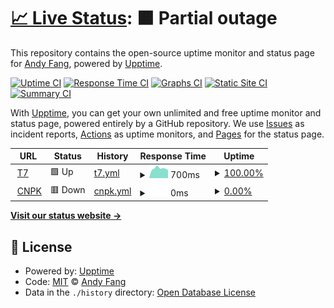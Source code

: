 # [📈 Live Status](https://ajaxsys.github.io/upptime): <!--live status--> **🟧 Partial outage**

This repository contains the open-source uptime monitor and status page for [Andy Fang](https://ajaxsys.github.io/upptime), powered by [Upptime](https://github.com/upptime/upptime).

[![Uptime CI](https://github.com/ajaxsys/upptime/workflows/Uptime%20CI/badge.svg)](https://github.com/ajaxsys/upptime/actions?query=workflow%3A%22Uptime+CI%22)
[![Response Time CI](https://github.com/ajaxsys/upptime/workflows/Response%20Time%20CI/badge.svg)](https://github.com/ajaxsys/upptime/actions?query=workflow%3A%22Response+Time+CI%22)
[![Graphs CI](https://github.com/ajaxsys/upptime/workflows/Graphs%20CI/badge.svg)](https://github.com/ajaxsys/upptime/actions?query=workflow%3A%22Graphs+CI%22)
[![Static Site CI](https://github.com/ajaxsys/upptime/workflows/Static%20Site%20CI/badge.svg)](https://github.com/ajaxsys/upptime/actions?query=workflow%3A%22Static+Site+CI%22)
[![Summary CI](https://github.com/ajaxsys/upptime/workflows/Summary%20CI/badge.svg)](https://github.com/ajaxsys/upptime/actions?query=workflow%3A%22Summary+CI%22)

With [Upptime](https://upptime.js.org), you can get your own unlimited and free uptime monitor and status page, powered entirely by a GitHub repository. We use [Issues](https://github.com/ajaxsys/upptime/issues) as incident reports, [Actions](https://github.com/ajaxsys/upptime/actions) as uptime monitors, and [Pages](https://ajaxsys.github.io/upptime) for the status page.

<!--start: status pages-->
<!-- This summary is generated by Upptime (https://github.com/upptime/upptime) -->
<!-- Do not edit this manually, your changes will be overwritten -->
<!-- prettier-ignore -->
| URL | Status | History | Response Time | Uptime |
| --- | ------ | ------- | ------------- | ------ |
| <img alt="" src="https://icons.duckduckgo.com/ip3/www.trip7.co.jp.ico" height="13"> [T7](https://www.trip7.co.jp/api/hotel_company/get/1) | 🟩 Up | [t7.yml](https://github.com/ajaxsys/upptime/commits/HEAD/history/t7.yml) | <details><summary><img alt="Response time graph" src="./graphs/t7/response-time-week.png" height="20"> 700ms</summary><br><a href="https://ajaxsys.github.io/upptime/history/t7"><img alt="Response time 865" src="https://img.shields.io/endpoint?url=https%3A%2F%2Fraw.githubusercontent.com%2Fajaxsys%2Fupptime%2FHEAD%2Fapi%2Ft7%2Fresponse-time.json"></a><br><a href="https://ajaxsys.github.io/upptime/history/t7"><img alt="24-hour response time 680" src="https://img.shields.io/endpoint?url=https%3A%2F%2Fraw.githubusercontent.com%2Fajaxsys%2Fupptime%2FHEAD%2Fapi%2Ft7%2Fresponse-time-day.json"></a><br><a href="https://ajaxsys.github.io/upptime/history/t7"><img alt="7-day response time 700" src="https://img.shields.io/endpoint?url=https%3A%2F%2Fraw.githubusercontent.com%2Fajaxsys%2Fupptime%2FHEAD%2Fapi%2Ft7%2Fresponse-time-week.json"></a><br><a href="https://ajaxsys.github.io/upptime/history/t7"><img alt="30-day response time 823" src="https://img.shields.io/endpoint?url=https%3A%2F%2Fraw.githubusercontent.com%2Fajaxsys%2Fupptime%2FHEAD%2Fapi%2Ft7%2Fresponse-time-month.json"></a><br><a href="https://ajaxsys.github.io/upptime/history/t7"><img alt="1-year response time 866" src="https://img.shields.io/endpoint?url=https%3A%2F%2Fraw.githubusercontent.com%2Fajaxsys%2Fupptime%2FHEAD%2Fapi%2Ft7%2Fresponse-time-year.json"></a></details> | <details><summary><a href="https://ajaxsys.github.io/upptime/history/t7">100.00%</a></summary><a href="https://ajaxsys.github.io/upptime/history/t7"><img alt="All-time uptime 100.00%" src="https://img.shields.io/endpoint?url=https%3A%2F%2Fraw.githubusercontent.com%2Fajaxsys%2Fupptime%2FHEAD%2Fapi%2Ft7%2Fuptime.json"></a><br><a href="https://ajaxsys.github.io/upptime/history/t7"><img alt="24-hour uptime 100.00%" src="https://img.shields.io/endpoint?url=https%3A%2F%2Fraw.githubusercontent.com%2Fajaxsys%2Fupptime%2FHEAD%2Fapi%2Ft7%2Fuptime-day.json"></a><br><a href="https://ajaxsys.github.io/upptime/history/t7"><img alt="7-day uptime 100.00%" src="https://img.shields.io/endpoint?url=https%3A%2F%2Fraw.githubusercontent.com%2Fajaxsys%2Fupptime%2FHEAD%2Fapi%2Ft7%2Fuptime-week.json"></a><br><a href="https://ajaxsys.github.io/upptime/history/t7"><img alt="30-day uptime 100.00%" src="https://img.shields.io/endpoint?url=https%3A%2F%2Fraw.githubusercontent.com%2Fajaxsys%2Fupptime%2FHEAD%2Fapi%2Ft7%2Fuptime-month.json"></a><br><a href="https://ajaxsys.github.io/upptime/history/t7"><img alt="1-year uptime 100.00%" src="https://img.shields.io/endpoint?url=https%3A%2F%2Fraw.githubusercontent.com%2Fajaxsys%2Fupptime%2FHEAD%2Fapi%2Ft7%2Fuptime-year.json"></a></details>
| <img alt="" src="https://icons.duckduckgo.com/ip3/www.conepoke.com.ico" height="13"> [CNPK](https://www.conepoke.com/api/Commodity/count/all) | 🟥 Down | [cnpk.yml](https://github.com/ajaxsys/upptime/commits/HEAD/history/cnpk.yml) | <details><summary><img alt="Response time graph" src="./graphs/cnpk/response-time-week.png" height="20"> 0ms</summary><br><a href="https://ajaxsys.github.io/upptime/history/cnpk"><img alt="Response time 950" src="https://img.shields.io/endpoint?url=https%3A%2F%2Fraw.githubusercontent.com%2Fajaxsys%2Fupptime%2FHEAD%2Fapi%2Fcnpk%2Fresponse-time.json"></a><br><a href="https://ajaxsys.github.io/upptime/history/cnpk"><img alt="24-hour response time 0" src="https://img.shields.io/endpoint?url=https%3A%2F%2Fraw.githubusercontent.com%2Fajaxsys%2Fupptime%2FHEAD%2Fapi%2Fcnpk%2Fresponse-time-day.json"></a><br><a href="https://ajaxsys.github.io/upptime/history/cnpk"><img alt="7-day response time 0" src="https://img.shields.io/endpoint?url=https%3A%2F%2Fraw.githubusercontent.com%2Fajaxsys%2Fupptime%2FHEAD%2Fapi%2Fcnpk%2Fresponse-time-week.json"></a><br><a href="https://ajaxsys.github.io/upptime/history/cnpk"><img alt="30-day response time 0" src="https://img.shields.io/endpoint?url=https%3A%2F%2Fraw.githubusercontent.com%2Fajaxsys%2Fupptime%2FHEAD%2Fapi%2Fcnpk%2Fresponse-time-month.json"></a><br><a href="https://ajaxsys.github.io/upptime/history/cnpk"><img alt="1-year response time 965" src="https://img.shields.io/endpoint?url=https%3A%2F%2Fraw.githubusercontent.com%2Fajaxsys%2Fupptime%2FHEAD%2Fapi%2Fcnpk%2Fresponse-time-year.json"></a></details> | <details><summary><a href="https://ajaxsys.github.io/upptime/history/cnpk">0.00%</a></summary><a href="https://ajaxsys.github.io/upptime/history/cnpk"><img alt="All-time uptime 90.54%" src="https://img.shields.io/endpoint?url=https%3A%2F%2Fraw.githubusercontent.com%2Fajaxsys%2Fupptime%2FHEAD%2Fapi%2Fcnpk%2Fuptime.json"></a><br><a href="https://ajaxsys.github.io/upptime/history/cnpk"><img alt="24-hour uptime 0.00%" src="https://img.shields.io/endpoint?url=https%3A%2F%2Fraw.githubusercontent.com%2Fajaxsys%2Fupptime%2FHEAD%2Fapi%2Fcnpk%2Fuptime-day.json"></a><br><a href="https://ajaxsys.github.io/upptime/history/cnpk"><img alt="7-day uptime 0.00%" src="https://img.shields.io/endpoint?url=https%3A%2F%2Fraw.githubusercontent.com%2Fajaxsys%2Fupptime%2FHEAD%2Fapi%2Fcnpk%2Fuptime-week.json"></a><br><a href="https://ajaxsys.github.io/upptime/history/cnpk"><img alt="30-day uptime 0.00%" src="https://img.shields.io/endpoint?url=https%3A%2F%2Fraw.githubusercontent.com%2Fajaxsys%2Fupptime%2FHEAD%2Fapi%2Fcnpk%2Fuptime-month.json"></a><br><a href="https://ajaxsys.github.io/upptime/history/cnpk"><img alt="1-year uptime 82.05%" src="https://img.shields.io/endpoint?url=https%3A%2F%2Fraw.githubusercontent.com%2Fajaxsys%2Fupptime%2FHEAD%2Fapi%2Fcnpk%2Fuptime-year.json"></a></details>

<!--end: status pages-->

[**Visit our status website →**](https://ajaxsys.github.io/upptime)

## 📄 License

- Powered by: [Upptime](https://github.com/upptime/upptime)
- Code: [MIT](./LICENSE) © [Andy Fang](https://ajaxsys.github.io/upptime)
- Data in the `./history` directory: [Open Database License](https://opendatacommons.org/licenses/odbl/1-0/)
